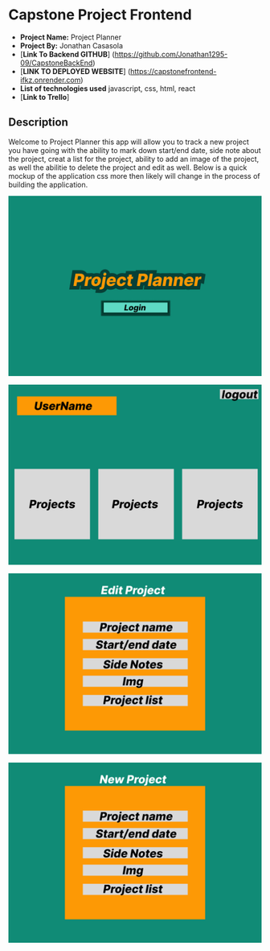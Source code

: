 # Capstone Project Frontend

- **Project Name:** Project Planner
- **Project By:** Jonathan Casasola
- [**Link To  Backend GITHUB**] (https://github.com/Jonathan1295-09/CapstoneBackEnd)
- [**LINK TO DEPLOYED WEBSITE**] (https://capstonefrontend-ifkz.onrender.com)
- **List of technologies used** javascript, css, html, react
- [**Link to Trello**]

## Description
Welcome to Project Planner this app will allow you to track a new project you have going with the ability to mark down start/end date, side note about the project, creat a list for the project, ability to add an image of the project, as well the abilitie to delete the project and edit as well. Below is a quick mockup of the application css more then likely will change in the process of building the application.

![<a href"'>](<img/Wireframe - 1.jpg>)

![<a href"'>](<img/Wireframe - 1home.jpg>)

![<a href"'>](<img/Project Planneredit.jpg>)

![<a href"'>](<img/Project Plannernew.jpg>)
